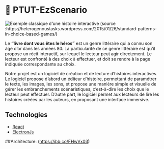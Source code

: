 # :closed_book: PTUT-EzScenario

![Exemple classique d'une histoire interactive (source :https://heterogenoustasks.wordpress.com/2015/01/26/standard-patterns-in-choice-based-games/)](https://heterogenoustasks.files.wordpress.com/2015/01/gauntlet.png)

Le **“livre dont vous êtes le héros”** est un genre
littéraire qui a connu son âge d’or dans les années 80. La particularité de ce genre littéraire est qu’il propose un récit interactif, sur lequel le lecteur peut agir directement. Le lecteur est confronté à des choix à effectuer, et doit se rendre à la page indiquée correspondante au choix.

Notre projet est un logiciel de création et de lecture d’histoires interactives. Le logiciel propose d’abord un éditeur d’histoire, permettant de paramétrer le texte, les images, les sons, et propose une manière simple et visuelle de gérer les embranchements
scénaristiques, c’est-à-dire les choix que le lecteur peut effectuer. D’autre part, le logiciel permet aux lecteurs de lire les histoires créées par les auteurs, en proposant une interface immersive.

## Technologies
* [React](https://www.reactjs.org)
* [ElectronJs](https://www.electronjs.org/)

##Architecture: 
(https://ibb.co/FHwVx03)
